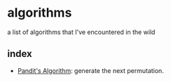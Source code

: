 # algorithms
a list of algorithms that I've encountered in the wild


## index

- [Pandit's Algorithm](algorithms/pandit): generate the next permutation.
